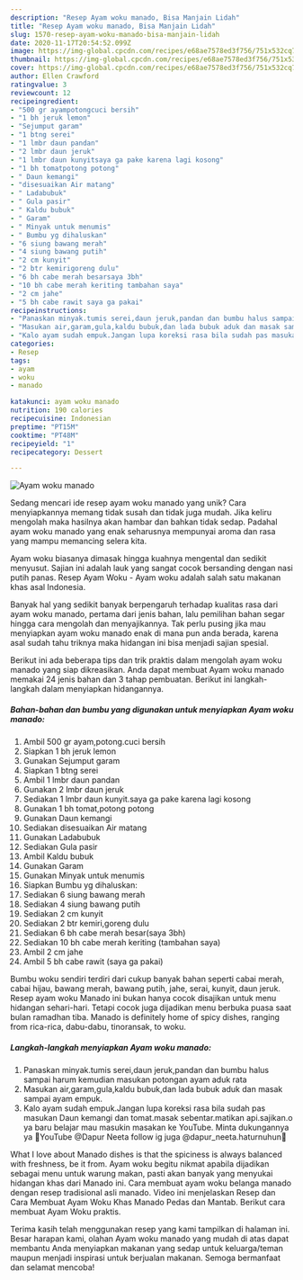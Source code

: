 ```yaml
---
description: "Resep Ayam woku manado, Bisa Manjain Lidah"
title: "Resep Ayam woku manado, Bisa Manjain Lidah"
slug: 1570-resep-ayam-woku-manado-bisa-manjain-lidah
date: 2020-11-17T20:54:52.099Z
image: https://img-global.cpcdn.com/recipes/e68ae7578ed3f756/751x532cq70/ayam-woku-manado-foto-resep-utama.jpg
thumbnail: https://img-global.cpcdn.com/recipes/e68ae7578ed3f756/751x532cq70/ayam-woku-manado-foto-resep-utama.jpg
cover: https://img-global.cpcdn.com/recipes/e68ae7578ed3f756/751x532cq70/ayam-woku-manado-foto-resep-utama.jpg
author: Ellen Crawford
ratingvalue: 3
reviewcount: 12
recipeingredient:
- "500 gr ayampotongcuci bersih"
- "1 bh jeruk lemon"
- "Sejumput garam"
- "1 btng serei"
- "1 lmbr daun pandan"
- "2 lmbr daun jeruk"
- "1 lmbr daun kunyitsaya ga pake karena lagi kosong"
- "1 bh tomatpotong potong"
- " Daun kemangi"
- "disesuaikan Air matang"
- " Ladabubuk"
- " Gula pasir"
- " Kaldu bubuk"
- " Garam"
- " Minyak untuk menumis"
- " Bumbu yg dihaluskan"
- "6 siung bawang merah"
- "4 siung bawang putih"
- "2 cm kunyit"
- "2 btr kemirigoreng dulu"
- "6 bh cabe merah besarsaya 3bh"
- "10 bh cabe merah keriting tambahan saya"
- "2 cm jahe"
- "5 bh cabe rawit saya ga pakai"
recipeinstructions:
- "Panaskan minyak.tumis serei,daun jeruk,pandan dan bumbu halus sampai harum kemudian masukan potongan ayam aduk rata"
- "Masukan air,garam,gula,kaldu bubuk,dan lada bubuk aduk dan masak sampai ayam empuk."
- "Kalo ayam sudah empuk.Jangan lupa koreksi rasa bila sudah pas masukan Daun kemangi dan tomat.masak sebentar.matikan api.sajikan.o ya baru belajar mau masukin masakan ke YouTube. Minta dukungannya ya 🙏YouTube @Dapur Neeta follow ig juga @dapur_neeta.haturnuhun🙏"
categories:
- Resep
tags:
- ayam
- woku
- manado

katakunci: ayam woku manado 
nutrition: 190 calories
recipecuisine: Indonesian
preptime: "PT15M"
cooktime: "PT48M"
recipeyield: "1"
recipecategory: Dessert

---
```



![Ayam woku manado](https://img-global.cpcdn.com/recipes/e68ae7578ed3f756/751x532cq70/ayam-woku-manado-foto-resep-utama.jpg)

Sedang mencari ide resep ayam woku manado yang unik? Cara menyiapkannya memang tidak susah dan tidak juga mudah. Jika keliru mengolah maka hasilnya akan hambar dan bahkan tidak sedap. Padahal ayam woku manado yang enak seharusnya mempunyai aroma dan rasa yang mampu memancing selera kita.

Ayam woku biasanya dimasak hingga kuahnya mengental dan sedikit menyusut. Sajian ini adalah lauk yang sangat cocok bersanding dengan nasi putih panas. Resep Ayam Woku - Ayam woku adalah salah satu makanan khas asal Indonesia.

Banyak hal yang sedikit banyak berpengaruh terhadap kualitas rasa dari ayam woku manado, pertama dari jenis bahan, lalu pemilihan bahan segar hingga cara mengolah dan menyajikannya. Tak perlu pusing jika mau menyiapkan ayam woku manado enak di mana pun anda berada, karena asal sudah tahu triknya maka hidangan ini bisa menjadi sajian spesial.


Berikut ini ada beberapa tips dan trik praktis dalam mengolah ayam woku manado yang siap dikreasikan. Anda dapat membuat Ayam woku manado memakai 24 jenis bahan dan 3 tahap pembuatan. Berikut ini langkah-langkah dalam menyiapkan hidangannya.

<!--inarticleads1-->

##### Bahan-bahan dan bumbu yang digunakan untuk menyiapkan Ayam woku manado:

1. Ambil 500 gr ayam,potong.cuci bersih
1. Siapkan 1 bh jeruk lemon
1. Gunakan Sejumput garam
1. Siapkan 1 btng serei
1. Ambil 1 lmbr daun pandan
1. Gunakan 2 lmbr daun jeruk
1. Sediakan 1 lmbr daun kunyit.saya ga pake karena lagi kosong
1. Gunakan 1 bh tomat,potong potong
1. Gunakan  Daun kemangi
1. Sediakan disesuaikan Air matang
1. Gunakan  Ladabubuk
1. Sediakan  Gula pasir
1. Ambil  Kaldu bubuk
1. Gunakan  Garam
1. Gunakan  Minyak untuk menumis
1. Siapkan  Bumbu yg dihaluskan:
1. Sediakan 6 siung bawang merah
1. Sediakan 4 siung bawang putih
1. Sediakan 2 cm kunyit
1. Sediakan 2 btr kemiri,goreng dulu
1. Sediakan 6 bh cabe merah besar(saya 3bh)
1. Sediakan 10 bh cabe merah keriting (tambahan saya)
1. Ambil 2 cm jahe
1. Ambil 5 bh cabe rawit (saya ga pakai)


Bumbu woku sendiri terdiri dari cukup banyak bahan seperti cabai merah, cabai hijau, bawang merah, bawang putih, jahe, serai, kunyit, daun jeruk. Resep ayam woku Manado ini bukan hanya cocok disajikan untuk menu hidangan sehari-hari. Tetapi cocok juga dijadikan menu berbuka puasa saat bulan ramadhan tiba. Manado is definitely home of spicy dishes, ranging from rica-rica, dabu-dabu, tinoransak, to woku. 

<!--inarticleads2-->

##### Langkah-langkah menyiapkan Ayam woku manado:

1. Panaskan minyak.tumis serei,daun jeruk,pandan dan bumbu halus sampai harum kemudian masukan potongan ayam aduk rata
1. Masukan air,garam,gula,kaldu bubuk,dan lada bubuk aduk dan masak sampai ayam empuk.
1. Kalo ayam sudah empuk.Jangan lupa koreksi rasa bila sudah pas masukan Daun kemangi dan tomat.masak sebentar.matikan api.sajikan.o ya baru belajar mau masukin masakan ke YouTube. Minta dukungannya ya 🙏YouTube @Dapur Neeta follow ig juga @dapur_neeta.haturnuhun🙏


What I love about Manado dishes is that the spiciness is always balanced with freshness, be it from. Ayam woku begitu nikmat apabila dijadikan sebagai menu untuk warung makan, pasti akan banyak yang menyukai hidangan khas dari Manado ini. Cara membuat ayam woku belanga manado dengan resep tradisional asli manado. Video ini menjelaskan Resep dan Cara Membuat Ayam Woku Khas Manado Pedas dan Mantab. Berikut cara membuat Ayam Woku praktis. 

Terima kasih telah menggunakan resep yang kami tampilkan di halaman ini. Besar harapan kami, olahan Ayam woku manado yang mudah di atas dapat membantu Anda menyiapkan makanan yang sedap untuk keluarga/teman maupun menjadi inspirasi untuk berjualan makanan. Semoga bermanfaat dan selamat mencoba!
